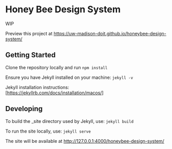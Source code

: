 # Honey Bee Design System

WIP

Preview this project at https://uw-madison-doit.github.io/honeybee-design-system/

## Getting Started
Clone the repository locally and run `npm install`

Ensure you have Jekyll installed on your machine: `jekyll -v` 

Jekyll installation instructions: [https://jekyllrb.com/docs/installation/macos/]

## Developing

To build the \_site directory used by Jekyll, use: `jekyll build`

To run the site locally, use: `jekyll serve`

The site will be available at http://127.0.0.1:4000/honeybee-design-system/
